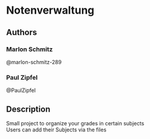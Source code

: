 # Notenverwaltung
   
## Authors
### Marlon Schmitz
@marlon-schmitz-289
### Paul Zipfel
@PaulZipfel
   
## Description
Small project to organize your grades in certain subjects   
Users can add their Subjects via the files
